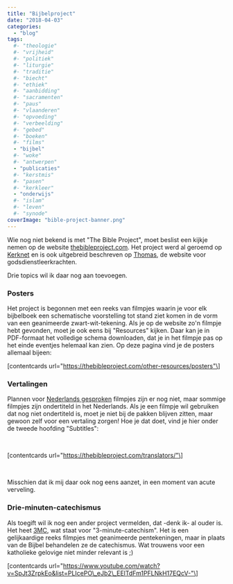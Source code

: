 ```yaml
---
title: "Bijbelproject"
date: "2018-04-03"
categories: 
  - "blog"
tags:
  #- "theologie"
  #- "vrijheid"
  #- "politiek"
  #- "liturgie"
  #- "traditie"
  #- "biecht"
  #- "ethiek"
  #- "aanbidding"
  #- "sacramenten"
  #- "paus"
  #- "vlaanderen"
  #- "opvoeding"
  #- "verbeelding"
  #- "gebed"
  #- "boeken"
  #- "films"
  - "bijbel"
  #- "woke"
  #- "antwerpen"
  - "publicaties"
  #- "kerstmis"
  #- "pasen"
  #- "kerkleer"
  - "onderwijs"
  #- "islam"
  #- "leven"
  #- "synode"
coverImage: "bible-project-banner.png"
---
```


Wie nog niet bekend is met "The Bible Project", moet beslist een kijkje nemen op de website [thebibleproject.com](https://thebibleproject.com/). Het project werd al geroemd op [Kerknet](https://www.kerknet.be/kerknet-redactie/blog/prestigieus-bijbelproject-nu-ook-het-nederlands) en is ook uitgebreid beschreven op [Thomas](https://www.kuleuven.be/thomas/page/the-bible-project/), de website voor godsdienstleerkrachten.

Drie topics wil ik daar nog aan toevoegen.

### Posters

Het project is begonnen met een reeks van filmpjes waarin je voor elk bijbelboek een schematische voorstelling tot stand ziet komen in de vorm van een geanimeerde zwart-wit-tekening. Als je op de website zo'n filmpje hebt gevonden, moet je ook eens bij "Resources" kijken. Daar kan je in PDF-formaat het volledige schema downloaden, dat je in het filmpje pas op het einde eventjes helemaal kan zien. Op deze pagina vind je de posters allemaal bijeen:

\[contentcards url="https://thebibleproject.com/other-resources/posters"\]

### Vertalingen

Plannen voor [Nederlands gesproken](https://thebibleproject.com/languages/) filmpjes zijn er nog niet, maar sommige filmpjes zijn ondertiteld in het Nederlands. Als je een filmpje wil gebruiken dat nog niet ondertiteld is, moet je niet bij de pakken blijven zitten, maar gewoon zelf voor een vertaling zorgen! Hoe je dat doet, vind je hier onder de tweede hoofding "Subtitles":

 

\[contentcards url="https://thebibleproject.com/translators/"\]

 

Misschien dat ik mij daar ook nog eens aanzet, in een moment van acute verveling.

### Drie-minuten-catechismus

Als toegift wil ik nog een ander project vermelden, dat -denk ik- al ouder is. Het heet [3MC](http://www.3mc.me/index_lang.html), wat staat voor "3-minute-catechism". Het is een gelijkaardige reeks filmpjes met geanimeerde pentekeningen, maar in plaats van de Bijbel behandelen ze de catechismus. Wat trouwens voor een katholieke gelovige niet minder relevant is ;)

\[contentcards url="https://www.youtube.com/watch?v=SpJt3ZrpkEo&list=PLIcePO\_eJb2\_EElTdFm1PFLNkH17EQcV-"\]
